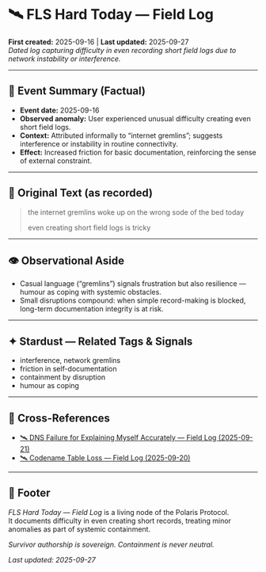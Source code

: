 # 🛰️ FLS Hard Today — Field Log  
**First created:** 2025-09-16 | **Last updated:** 2025-09-27  
*Dated log capturing difficulty in even recording short field logs due to network instability or interference.*  

---

## 📅 Event Summary (Factual)  
- **Event date:** 2025-09-16  
- **Observed anomaly:** User experienced unusual difficulty creating even short field logs.  
- **Context:** Attributed informally to “internet gremlins”; suggests interference or instability in routine connectivity.  
- **Effect:** Increased friction for basic documentation, reinforcing the sense of external constraint.  

---

## 📜 Original Text (as recorded)  
> the internet gremlins woke up on the wrong sode of the bed today  
>  
> even creating short field logs is tricky  

---

## 👁️ Observational Aside  
- Casual language (“gremlins”) signals frustration but also resilience — humour as coping with systemic obstacles.  
- Small disruptions compound: when simple record-making is blocked, long-term documentation integrity is at risk.  

---

## ✦ Stardust — Related Tags & Signals  
- interference, network gremlins  
- friction in self-documentation  
- containment by disruption  
- humour as coping  

---

## 📡 Cross-References  
- [🛰️ DNS Failure for Explaining Myself Accurately — Field Log (2025-09-21)](../Field_Logs/🛰️_dns_failure_explaining_myself_accurately_2025-09-21.md)  
- [🛰️ Codename Table Loss — Field Log (2025-09-20)](../Field_Logs/🛰️_codename_table_loss_2025-09-20.md)  

---

## 🏮 Footer  
*FLS Hard Today — Field Log* is a living node of the Polaris Protocol.  
It documents difficulty in even creating short records, treating minor anomalies as part of systemic containment.  

*Survivor authorship is sovereign. Containment is never neutral.*  

_Last updated: 2025-09-27_  
